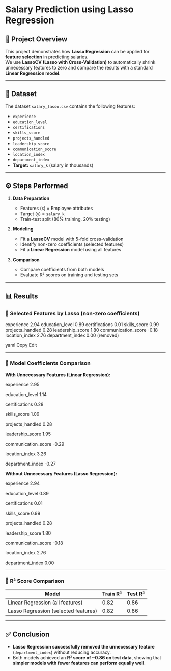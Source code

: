 # Salary Prediction using Lasso Regression  

## 📌 Project Overview  
This project demonstrates how **Lasso Regression** can be applied for **feature selection** in predicting salaries.  
We use **LassoCV (Lasso with Cross-Validation)** to automatically shrink unnecessary features to zero and compare the results with a standard **Linear Regression model**.  

---

## 📂 Dataset  
The dataset `salary_lasso.csv` contains the following features:  

- `experience`  
- `education_level`  
- `certifications`  
- `skills_score`  
- `projects_handled`  
- `leadership_score`  
- `communication_score`  
- `location_index`  
- `department_index`  
- **Target:** `salary_k` (salary in thousands)  

---

## ⚙️ Steps Performed  

1. **Data Preparation**  
   - Features (`X`) = Employee attributes  
   - Target (`y`) = `salary_k`  
   - Train-test split (80% training, 20% testing)  

2. **Modeling**  
   - Fit a **LassoCV** model with 5-fold cross-validation  
   - Identify non-zero coefficients (selected features)  
   - Fit a **Linear Regression** model using all features  

3. **Comparison**  
   - Compare coefficients from both models  
   - Evaluate R² scores on training and testing sets  

---

## 📊 Results  

### 🔹 Selected Features by Lasso (non-zero coefficients)  
experience 2.94
education_level 0.89
certifications 0.01
skills_score 0.99
projects_handled 0.28
leadership_score 1.80
communication_score -0.18
location_index 2.76
department_index 0.00 (removed)

yaml
Copy
Edit

---

### 🔹 Model Coefficients Comparison  

**With Unnecessary Features (Linear Regression):**


experience 2.95


education_level 1.14


certifications 0.28


skills_score 1.09


projects_handled 0.28


leadership_score 1.95


communication_score -0.29


location_index 3.26


department_index -0.27


**Without Unnecessary Features (Lasso Regression):**


experience 2.94


education_level 0.89


certifications 0.01


skills_score 0.99


projects_handled 0.28


leadership_score 1.80


communication_score -0.18


location_index 2.76


department_index 0.00


---

### 🔹 R² Score Comparison  

| Model                                    | Train R² | Test R² |
|------------------------------------------|----------|---------|
| Linear Regression (all features)         | 0.82     | 0.86    |
| Lasso Regression (selected features)     | 0.82     | 0.86    |

---

## ✅ Conclusion  
- **Lasso Regression successfully removed the unnecessary feature** (`department_index`) without reducing accuracy.  
- Both models achieved an **R² score of ~0.86 on test data**, showing that **simpler models with fewer features can perform equally well**.  
